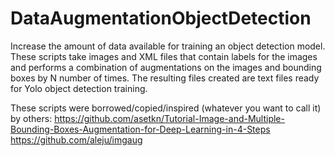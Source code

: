 # DataAugmentationObjectDetection
Increase the amount of data available for training an object detection model. These scripts take images and XML files that contain labels for the images and performs a combination of augmentations on the images and bounding boxes by N number of times. The resulting files created are text files ready for Yolo object detection training.

These scripts were borrowed/copied/inspired (whatever you want to call it) by others:
https://github.com/asetkn/Tutorial-Image-and-Multiple-Bounding-Boxes-Augmentation-for-Deep-Learning-in-4-Steps
https://github.com/aleju/imgaug
